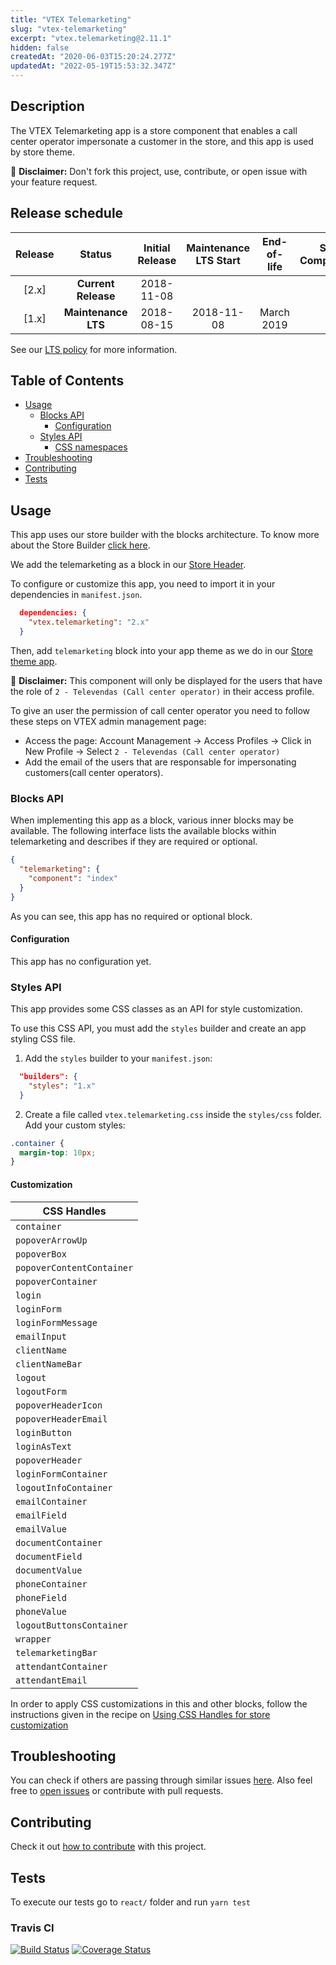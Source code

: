 ```yaml
---
title: "VTEX Telemarketing"
slug: "vtex-telemarketing"
excerpt: "vtex.telemarketing@2.11.1"
hidden: false
createdAt: "2020-06-03T15:20:24.277Z"
updatedAt: "2022-05-19T15:53:32.347Z"
---
```

## Description

The VTEX Telemarketing app is a store component that enables a call center operator impersonate a customer in the store, and this app is used by store theme.

:loudspeaker: **Disclaimer:** Don't fork this project, use, contribute, or open issue with your feature request.

## Release schedule

| Release |       Status        | Initial Release | Maintenance LTS Start | End-of-life | Store Compatibility |
| :-----: | :-----------------: | :-------------: | :-------------------: | :---------: | :-----------------: |
|  [2.x]  | **Current Release** |   2018-11-08    |                       |             |         2.x         |
|  [1.x]  | **Maintenance LTS** |   2018-08-15    |      2018-11-08       | March 2019  |         1.x         |

See our [LTS policy](https://github.com/vtex-apps/awesome-io#lts-policy) for more information.

## Table of Contents

- [Usage](#usage)
  - [Blocks API](#blocks-api)
    - [Configuration](#configuration)
  - [Styles API](#styles-api)
    - [CSS namespaces](#css-namespaces)
- [Troubleshooting](#troubleshooting)
- [Contributing](#contributing)
- [Tests](#tests)

## Usage

This app uses our store builder with the blocks architecture. To know more about the Store Builder [click here](https://help.vtex.com/en/tutorial/understanding-storebuilder-and-stylesbuilder#structuring-and-configuring-our-store-with-object-object).

We add the telemarketing as a block in our [Store Header](https://github.com/vtex-apps/store-header/blob/master/store/interfaces.json).

To configure or customize this app, you need to import it in your dependencies in `manifest.json`.

```json
  dependencies: {
    "vtex.telemarketing": "2.x"
  }
```

Then, add `telemarketing` block into your app theme as we do in our [Store theme app](https://github.com/vtex-apps/store-theme/blob/master/store/blocks.json).

:loudspeaker: **Disclaimer:** This component will only be displayed for the users that have the role of `2 - Televendas (Call center operator)` in their access profile.

To give an user the permission of call center operator you need to follow these steps on VTEX admin management page:

- Access the page: Account Management -> Access Profiles -> Click in New Profile -> Select `2 - Televendas (Call center operator)`
- Add the email of the users that are responsable for impersonating customers(call center operators).

### Blocks API

When implementing this app as a block, various inner blocks may be available. The following interface lists the available blocks within telemarketing and describes if they are required or optional.

```json
{
  "telemarketing": {
    "component": "index"
  }
}
```

As you can see, this app has no required or optional block.

#### Configuration

This app has no configuration yet.

### Styles API

This app provides some CSS classes as an API for style customization.

To use this CSS API, you must add the `styles` builder and create an app styling CSS file.

1. Add the `styles` builder to your `manifest.json`:

```json
  "builders": {
    "styles": "1.x"
  }
```

2. Create a file called `vtex.telemarketing.css` inside the `styles/css` folder. Add your custom styles:

```css
.container {
  margin-top: 10px;
}
```

#### Customization

| CSS Handles               |
| ------------------------- |
| `container`               |
| `popoverArrowUp`          |
| `popoverBox`              |
| `popoverContentContainer` |
| `popoverContainer`        |
| `login`                   |
| `loginForm`               |
| `loginFormMessage`        |
| `emailInput`              |
| `clientName`              |
| `clientNameBar`           |
| `logout`                  |
| `logoutForm`              |
| `popoverHeaderIcon`       |
| `popoverHeaderEmail`      |
| `loginButton`             |
| `loginAsText`             |
| `popoverHeader`           | 
| `loginFormContainer`      | 
| `logoutInfoContainer`     |
| `emailContainer`          |
| `emailField`              |
| `emailValue`              |
| `documentContainer`       |
| `documentField`           |
| `documentValue`           |
| `phoneContainer`          |
| `phoneField`              |
| `phoneValue`              |
| `logoutButtonsContainer`  |
| `wrapper`                 |
| `telemarketingBar`        |
| `attendantContainer`      |
| `attendantEmail`          |

In order to apply CSS customizations in this and other blocks, follow the instructions given in the recipe on [Using CSS Handles for store customization](https://vtex.io/docs/recipes/style/using-css-handles-for-store-customization)

## Troubleshooting

You can check if others are passing through similar issues [here](https://github.com/vtex-apps/telemarketing/issues). Also feel free to [open issues](https://github.com/vtex-apps/telemarketing/issues/new) or contribute with pull requests.

## Contributing

Check it out [how to contribute](https://github.com/vtex-apps/awesome-io#contributing) with this project. 

## Tests

To execute our tests go to `react/` folder and run `yarn test`

### Travis CI

[![Build Status](https://travis-ci.org/vtex-apps/telemarketing.svg?branch=master)](https://travis-ci.org/vtex-apps/telemarketing)
[![Coverage Status](https://coveralls.io/repos/github/vtex-apps/telemarketing/badge.svg?branch=master)](https://coveralls.io/github/vtex-apps/telemarketing?branch=master)